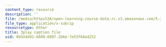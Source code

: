 ```yaml
---
content_type: resource
description: ''
file: /media/https%3A/open-learning-course-data-rc.s3.amazonaws.com/5-310-laboratory-chemistry-fall-2019/8b924dd1604960972b6e7e53f64a4252_TgrNa_Guigs.srt
file_type: application/x-subrip
resourcetype: Other
title: 3play caption file
uid: 8b924dd1-6049-6097-2b6e-7e53f64a4252
---
```

